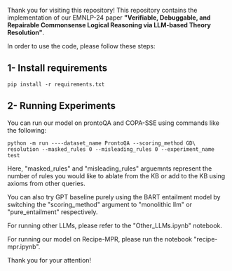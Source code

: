 
Thank you for visiting this repository!
This repository contains the implementation of our EMNLP-24 paper **"Verifiable, Debuggable, and Repairable Commonsense Logical Reasoning via LLM-based Theory Resolution"**.

In order to use the code, please follow these steps:

## 1- Install requirements
~~~
pip install -r requirements.txt
~~~

## 2- Running Experiments
You can run our model on prontoQA and COPA-SSE using commands like the following:
~~~
python -m run ----dataset_name ProntoQA --scoring_method GD\ resolution --masked_rules 0 --misleading_rules 0 --experiment_name test
~~~

Here, "masked_rules" and "misleading_rules" arguemnts represent the number of rules you would like to ablate from the KB or add to the KB using axioms from other queries.

You can also try GPT baseline purely using the BART entailment model by switching the "scoring_method" argument to "monolithic llm" or "pure_entailment" respectively.

For running other LLMs, please refer to the "Other_LLMs.ipynb" notebook.

For running our model on Recipe-MPR, please run the notebook "recipe-mpr.ipynb".


Thank you for your attention!
